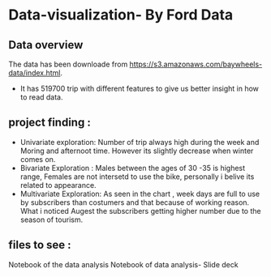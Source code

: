 # Data-visualization- By Ford Data 

## Data overview 
The data has been downloade from https://s3.amazonaws.com/baywheels-data/index.html. 
- It has 519700 trip with different features to give us better insight in how to read data.

## project finding : 
 - Univariate exploration: Number of trip always high during the week and Moring and afternoot time. However its slightly decrease when winter comes on. 
 - Bivariate Exploration : Males between the ages of 30 -35 is highest range, Females are not intersetd to use the bike, personally i belive its related to appearance. 
 - Multivariate Exploration: As seen in the chart , week days are full to use by subscribers than costumers and that because of working reason. What i noticed Augest the subscribers getting higher number due to the season of tourism. 




## files to see : 
Notebook of the data analysis 
Notebook of data analysis- Slide deck
